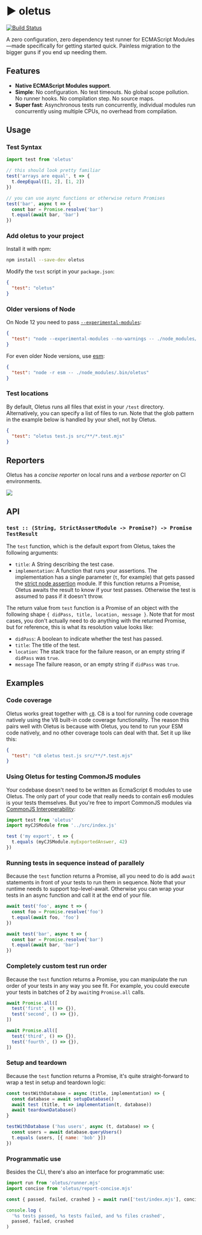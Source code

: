 # ▶ oletus

[![Build Status](https://travis-ci.org/bearror/oletus.svg?branch=master)](https://travis-ci.org/bearror/oletus)

A zero configuration, zero dependency test runner for ECMAScript Modules—made specifically for getting started quick. Painless migration to the bigger guns if you end up needing them.

## Features

- **Native ECMAScript Modules support**.
- **Simple**: No configuration. No test timeouts. No global scope pollution. No runner hooks. No compilation step. No source maps.
- **Super fast**: Asynchronous tests run concurrently, individual modules run concurrently using multiple CPUs, no overhead from compilation.

## Usage

### Test Syntax

```js
import test from 'oletus'

// this should look pretty familiar
test('arrays are equal', t => {
  t.deepEqual([1, 2], [1, 2])
})

// you can use async functions or otherwise return Promises
test('bar', async t => {
  const bar = Promise.resolve('bar')
  t.equal(await bar, 'bar')
})
```

### Add oletus to your project

Install it with npm:

```bash
npm install --save-dev oletus
```

Modify the `test` script in your `package.json`:

```json
{
  "test": "oletus"
}
```

### Older versions of Node

On Node 12 you need to pass [`--experimental-modules`](https://nodejs.org/dist/latest-v12.x/docs/api/esm.html#esm_enabling):

```json
{
  "test": "node --experimental-modules --no-warnings -- ./node_modules/.bin/oletus"
}
```

For even older Node versions, use [esm](https://github.com/standard-things/esm#esm):

```json
{
  "test": "node -r esm -- ./node_modules/.bin/oletus"
}
```

### Test locations

By default, Oletus runs all files that exist in your `/test` directory.
Alternatively, you can specify a list of files to run. Note that the glob
pattern in the example below is handled by your shell, not by Oletus.

```json
{
  "test": "oletus test.js src/**/*.test.mjs"
}
```

## Reporters

Oletus has a *concise reporter* on local runs and a *verbose reporter* on CI environments.

<img src="./oletus-reporters.png">

## API

### `test :: (String, StrictAssertModule -> Promise?) -> Promise TestResult`

The `test` function, which is the default export from Oletus, takes the following arguments:

- `title`: A String describing the test case.
- `implementation`: A function that runs your assertions. The implementation has a single parameter (`t`, for example) that gets passed the [strict node assertion](https://nodejs.org/api/assert.html#assert_strict_mode) module. If this function returns a Promise, Oletus awaits the result to know if your test
passes. Otherwise the test is assumed to pass if it doesn't throw.

The return value from `test` function is a Promise of an object with the following shape `{ didPass, title, location, message }`. Note that for most cases, you don't actually need to do anything with the returned Promise, but for reference, this is what its resolution value looks like:

- `didPass`: A boolean to indicate whether the test has passed.
- `title`: The title of the test.
- `location`: The stack trace for the failure reason, or an empty string if `didPass` was `true`.
- `message` The failure reason, or an empty string if `didPass` was `true`.

## Examples

### Code coverage

Oletus works great together with [`c8`](https://github.com/bcoe/c8). C8 is a tool for running code coverage natively using the V8 built-in code coverage functionality. The reason this pairs well with Oletus is because with Oletus, you tend to run your ESM code natively, and no other coverage tools can deal with that. Set it up like this:

```json
{
  "test": "c8 oletus test.js src/**/*.test.mjs"
}
```

### Using Oletus for testing CommonJS modules

Your codebase doesn't need to be written as EcmaScript 6 modules to use Oletus. The only part of your code that really needs to contain es6 modules is your tests themselves. But you're free to import CommonJS modules via [CommonJS Interoperability](https://nodejs.org/dist/latest/docs/api/esm.html#esm_interoperability_with_commonjs):

```js
import test from 'oletus'
import myCJSModule from '../src/index.js'

test ('my export', t => {
  t.equals (myCJSModule.myExportedAnswer, 42)
})
```

### Running tests in sequence instead of parallely

Because the `test` function returns a Promise, all you need to do is add `await`
statements in front of your tests to run them in sequence. Note that your
runtime needs to support top-level-await. Otherwise you can wrap your tests in
an async function and call it at the end of your file.

```js
await test('foo', async t => {
  const foo = Promise.resolve('foo')
  t.equal(await foo, 'foo')
})

await test('bar', async t => {
  const bar = Promise.resolve('bar')
  t.equal(await bar, 'bar')
})
```

### Completely custom test run order

Because the `test` function returns a Promise, you can manipulate the run order
of your tests in any way you see fit. For example, you could execute your tests
in batches of 2 by `await`ing `Promise.all` calls.

```js
await Promise.all([
  test('first', () => {}),
  test('second', () => {}),
])

await Promise.all([
  test('third', () => {}),
  test('fourth', () => {}),
])
```

### Setup and teardown

Because the `test` function returns a Promise, it's quite straight-forward to
wrap a test in setup and teardown logic:

```js
const testWithDatabase = async (title, implementation) => {
  const database = await setupDatabase()
  await test (title, t => implementation(t, database))
  await teardownDatabase()
}

testWithDatabase ('has users', async (t, database) => {
  const users = await database.queryUsers()
  t.equals (users, [{ name: 'bob' }])
})
```

### Programmatic use

Besides the CLI, there's also an interface for programmatic use:

```js
import run from 'oletus/runner.mjs'
import concise from 'oletus/report-concise.mjs'

const { passed, failed, crashed } = await run(['test/index.mjs'], concise)

console.log (
  '%s tests passed, %s tests failed, and %s files crashed',
  passed, failed, crashed
)
```
